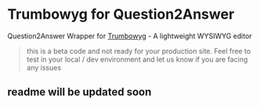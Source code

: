 # Trumbowyg for Question2Answer

Question2Answer Wrapper for [Trumbowyg](https://github.com/Alex-D/Trumbowyg) - A lightweight WYSIWYG editor

> this is a beta code and not ready for your production site. Feel free to test in your local / dev environment and let us know if you are facing any issues

## readme will be updated soon 